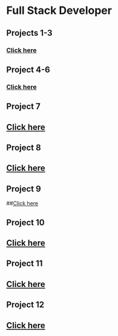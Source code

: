 # Full Stack Developer

## Projects 1-3
### [Click here](https://github.com/Sandeepvaishnav411/Projects/tree/main/Projects%20(1-3))

## Project 4-6
### [Click here](https://github.com/Sandeepvaishnav411/Projects/tree/main/Projects%20(4-6))

## Project 7
## [Click here](https://github.com/Sandeepvaishnav411/Data-Analytics)

## Project 8
## [Click here](https://github.com/Sandeepvaishnav411/Hosting-site-Landing-page)

## Project 9
##[Click here](https://github.com/Sandeepvaishnav411/Gaming-landing-page)

## Project 10
## [Click here](https://github.com/Sandeepvaishnav411/Real-estate-landing-page)

## Project 11
## [Click here](https://github.com/Sandeepvaishnav411/Beats-landing-Page)

## Project 12
## [Click here](https://github.com/Sandeepvaishnav411/Credit-card-landing-page)
